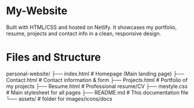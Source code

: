 # My-Website
Built with HTML/CSS and hosted on Netlify.
It showcases my portfolio, resume, projects and contact info in a clean, responsive design.

# Files and Structure
personal-website/
├── index.html          # Homepage (Main landing page)
├── Contact.html        # Contact information & form
├── Projects.html       # Portfolio of my projects
├── Resume.html         # Professional resume/CV
├── mestyle.css         # Main stylesheet for all pages
├── README.md           # This documentation file
└── assets/             # folder for images/icons/docs
